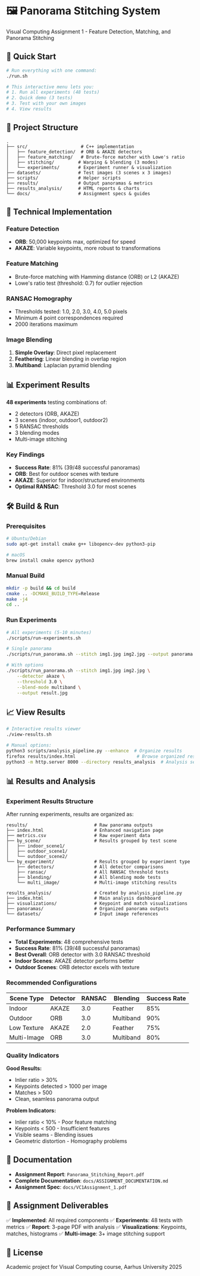 # 🖼️ Panorama Stitching System

Visual Computing Assignment 1 - Feature Detection, Matching, and Panorama Stitching

## 🚀 Quick Start

```bash
# Run everything with one command:
./run.sh

# This interactive menu lets you:
# 1. Run all experiments (48 tests)
# 2. Quick demo (3 tests)
# 3. Test with your own images
# 4. View results
```

## 📁 Project Structure

```
.
├── src/                    # C++ implementation
│   ├── feature_detection/  # ORB & AKAZE detectors
│   ├── feature_matching/   # Brute-force matcher with Lowe's ratio
│   ├── stitching/         # Warping & blending (3 modes)
│   └── experiments/       # Experiment runner & visualization
├── datasets/              # Test images (3 scenes x 3 images)
├── scripts/               # Helper scripts
├── results/               # Output panoramas & metrics
├── results_analysis/      # HTML reports & charts
└── docs/                  # Assignment specs & guides
```

## 🔬 Technical Implementation

### Feature Detection
- **ORB**: 50,000 keypoints max, optimized for speed
- **AKAZE**: Variable keypoints, more robust to transformations

### Feature Matching
- Brute-force matching with Hamming distance (ORB) or L2 (AKAZE)
- Lowe's ratio test (threshold: 0.7) for outlier rejection

### RANSAC Homography
- Thresholds tested: 1.0, 2.0, 3.0, 4.0, 5.0 pixels
- Minimum 4 point correspondences required
- 2000 iterations maximum

### Image Blending
1. **Simple Overlay**: Direct pixel replacement
2. **Feathering**: Linear blending in overlap region
3. **Multiband**: Laplacian pyramid blending

## 📊 Experiment Results

**48 experiments** testing combinations of:
- 2 detectors (ORB, AKAZE)
- 3 scenes (indoor, outdoor1, outdoor2)
- 5 RANSAC thresholds
- 3 blending modes
- Multi-image stitching

### Key Findings
- **Success Rate**: 81% (39/48 successful panoramas)
- **ORB**: Best for outdoor scenes with texture
- **AKAZE**: Superior for indoor/structured environments
- **Optimal RANSAC**: Threshold 3.0 for most scenes

## 🛠️ Build & Run

### Prerequisites
```bash
# Ubuntu/Debian
sudo apt-get install cmake g++ libopencv-dev python3-pip

# macOS
brew install cmake opencv python3
```

### Manual Build
```bash
mkdir -p build && cd build
cmake .. -DCMAKE_BUILD_TYPE=Release
make -j4
cd ..
```

### Run Experiments
```bash
# All experiments (5-10 minutes)
./scripts/run-experiments.sh

# Single panorama
./scripts/run_panorama.sh --stitch img1.jpg img2.jpg --output panorama.jpg

# With options
./scripts/run_panorama.sh --stitch img1.jpg img2.jpg \
    --detector akaze \
    --threshold 3.0 \
    --blend-mode multiband \
    --output result.jpg
```

## 📈 View Results

```bash
# Interactive results viewer
./view-results.sh

# Manual options:
python3 scripts/analysis_pipeline.py --enhance  # Organize results
firefox results/index.html                       # Browse organized results
python3 -m http.server 8000 --directory results_analysis  # Analysis server
```

## 📊 Results and Analysis

### Experiment Results Structure

After running experiments, results are organized as:

```
results/                         # Raw panorama outputs
├── index.html                   # Enhanced navigation page
├── metrics.csv                  # Raw experiment data
├── by_scene/                    # Results grouped by test scene
│   ├── indoor_scene1/
│   ├── outdoor_scene1/
│   └── outdoor_scene2/
└── by_experiment/               # Results grouped by experiment type
    ├── detectors/               # All detector comparisons
    ├── ransac/                  # All RANSAC threshold tests
    ├── blending/                # All blending mode tests
    └── multi_image/             # Multi-image stitching results

results_analysis/                # Created by analysis_pipeline.py
├── index.html                   # Main analysis dashboard
├── visualizations/              # Keypoint and match visualizations
├── panoramas/                   # Organized panorama outputs
└── datasets/                    # Input image references
```

### Performance Summary

- **Total Experiments**: 48 comprehensive tests
- **Success Rate**: 81% (39/48 successful panoramas)
- **Best Overall**: ORB detector with 3.0 RANSAC threshold
- **Indoor Scenes**: AKAZE detector performs better
- **Outdoor Scenes**: ORB detector excels with texture

### Recommended Configurations

| Scene Type    | Detector | RANSAC | Blending  | Success Rate |
|--------------|----------|--------|-----------|--------------|
| Indoor       | AKAZE    | 3.0    | Feather   | 85%          |
| Outdoor      | ORB      | 3.0    | Multiband | 90%          |
| Low Texture  | AKAZE    | 2.0    | Feather   | 75%          |
| Multi-Image  | ORB      | 3.0    | Multiband | 80%          |

### Quality Indicators

**Good Results:**
- Inlier ratio > 30%
- Keypoints detected > 1000 per image
- Matches > 500
- Clean, seamless panorama output

**Problem Indicators:**
- Inlier ratio < 10% - Poor feature matching
- Keypoints < 500 - Insufficient features
- Visible seams - Blending issues
- Geometric distortion - Homography problems

## 📝 Documentation

- **Assignment Report**: `Panorama_Stitching_Report.pdf`
- **Complete Documentation**: `docs/ASSIGNMENT_DOCUMENTATION.md`
- **Assignment Spec**: `docs/VC1Assignment_1.pdf`

## 🎯 Assignment Deliverables

✅ **Implemented**: All required components
✅ **Experiments**: 48 tests with metrics
✅ **Report**: 3-page PDF with analysis
✅ **Visualizations**: Keypoints, matches, histograms
✅ **Multi-image**: 3+ image stitching support

## 📄 License

Academic project for Visual Computing course, Aarhus University 2025